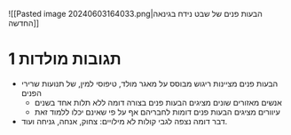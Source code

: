 ![[Pasted image 20240603164033.png|הבעות פנים של שבט נידח בגינאה החדשה]]

# 1	תגובות מולדות
- הבעות פנים מציינות ריגוש מבוסס על מאגר מולד, טיפוסי למין, של תנועות שרירי הפנים
	- אנשים מאזורים שונים מציגים הבעות פנים בצורה דומה ללא תלות אחד בשנים
	- עיוורים מציגים הבעות פנים דומות לחבריהם אף על פי שאינם יכלו ללמוד זאת
- דבר דומה נצפה לגבי קולות לא מילויים: צחוק, אנחה, גניחה ועוד. 